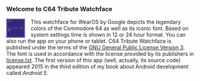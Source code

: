 ### Welcome to C64 Tribute Watchface

<img src="./artwork/app_symbol.png" width="10%" style="float: left; margin: 0 15px 0 0;}">This watchface for WearOS by Google depicts the legendary colors of the Commodore 64 as well as its iconic font. Based on system settings time is shown in 12 or 24 hour format. You can also run the app on your phone or tablet. C64 Tribute Watchface is published under the terms of the [GNU General Public License Version 3](./gpl-3.0.txt). The font is used in accordance with the license provided by its publishers in [license.txt](./license.txt). The first version of this app (well, actually, its source code) appeared 2015 in the third edition of my book about Android development called *Android 5*.
